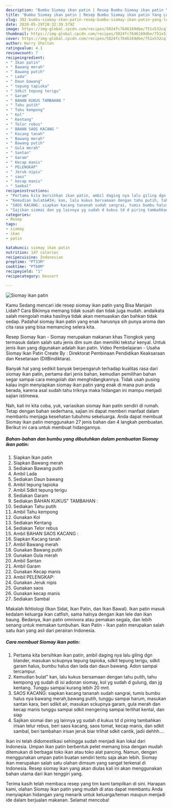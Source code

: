 ```yaml
---
description: "Bumbu Siomay ikan patin | Resep Bumbu Siomay ikan patin Yang Lezat Sekali"
title: "Bumbu Siomay ikan patin | Resep Bumbu Siomay ikan patin Yang Lezat Sekali"
slug: 392-bumbu-siomay-ikan-patin-resep-bumbu-siomay-ikan-patin-yang-lezat-sekali
date: 2020-05-29T20:32:39.579Z
image: https://img-global.cpcdn.com/recipes/5024fc7646169dbe/751x532cq70/siomay-ikan-patin-foto-resep-utama.jpg
thumbnail: https://img-global.cpcdn.com/recipes/5024fc7646169dbe/751x532cq70/siomay-ikan-patin-foto-resep-utama.jpg
cover: https://img-global.cpcdn.com/recipes/5024fc7646169dbe/751x532cq70/siomay-ikan-patin-foto-resep-utama.jpg
author: Harry Shelton
ratingvalue: 4.1
reviewcount: 7
recipeingredient:
- " Ikan patin"
- " Bawang merah"
- " Bawang putih"
- " Lada"
- " Daun bawang"
- " tepung tapioka"
- " Sdkit tepung terigu"
- " Garam"
- " BAHAN KUKUS TAMBAHAN "
- " Tahu putih"
- " Tahu kempong"
- " Kol"
- " Kentang"
- " Telor rebus"
- " BAHAN SAOS KACANG "
- " Kacang tanah"
- " Bawang merah"
- " Bawang putih"
- " Gula merah"
- " Santan"
- " Garam"
- " Kecap manis"
- " PELENGKAP"
- " Jeruk nipis"
- " saos"
- " kecap manis"
- " Sambal"
recipeinstructions:
- "Pertama kita bersihkan ikan patin, ambil daging nya lalu giling dgn blander, masukan sckupnya tepung tapioka, sdkit tepung terigu, sdkit garam halus, bumbu halus dan lada dan daun bawang. Adon sampai tercampur."
- "Kemudian bulat&#34; kan, lalu kukus bersamaan dengan tahu putih, tahu kempong yg sudah di isi adonan siomay, kol yg sudah d gulung, dan jg kentang. Tunggu sampai kurang lebih 20 mnt."
- "SAOS KACANG: siapkan kacang tananah sudah sangrai, tumis bumbu halus nya bawang merah,bawang putih, tunggu sampai harum, masukan santan kara, beri sdikit air, masukan sckupnya garam, gula merah dan kecap manis tunggu sampai sdkit mengering sampai terlihat kental, dan siap"
- "Sajikan siomai dan yg lainnya yg sudah d kukus td d piring tambahkan irisan telur rebus, beri saos kacang, saos tomat, kecap manis, dan sdkit sambal, beri tambahan irisan jeruk biar trlihat sdkit cantik, jadii dehhh...."
categories:
- Resep
tags:
- siomay
- ikan
- patin

katakunci: siomay ikan patin 
nutrition: 147 calories
recipecuisine: Indonesian
preptime: "PT33M"
cooktime: "PT60M"
recipeyield: "1"
recipecategory: Dessert

---
```



![Siomay ikan patin](https://img-global.cpcdn.com/recipes/5024fc7646169dbe/751x532cq70/siomay-ikan-patin-foto-resep-utama.jpg)

Kamu Sedang mencari ide resep siomay ikan patin yang Bisa Manjain Lidah? Cara Bikinnya memang tidak susah dan tidak juga mudah. andaikata salah mengolah maka hasilnya tidak akan memuaskan dan bahkan tidak sedap. Padahal siomay ikan patin yang enak harusnya sih punya aroma dan cita rasa yang bisa memancing selera kita.

Resep Siomay Ikan - Siomay merupakan makanan khas Tiongkok yang termasuk dalam salah satu jenis dim sum dan memiliki tekstur kenyal. Untuk jenis ikan yang digunakan adalah ikan patin. Video Pembelajaran - Usaha Siomay Ikan Patin Create By : Direktorat Pembinaan Pendidikan Keaksaraan dan Kesetaraan (DitBindiktara).

Banyak hal yang sedikit banyak berpengaruh terhadap kualitas rasa dari siomay ikan patin, pertama dari jenis bahan, kemudian pemilihan bahan segar sampai cara mengolah dan menghidangkannya. Tidak usah pusing kalau ingin menyiapkan siomay ikan patin yang enak di mana pun anda berada, karena asal sudah tahu triknya maka hidangan ini mampu menjadi sajian istimewa.


Nah, kali ini kita coba, yuk, variasikan siomay ikan patin sendiri di rumah. Tetap dengan bahan sederhana, sajian ini dapat memberi manfaat dalam membantu menjaga kesehatan tubuhmu sekeluarga. Anda dapat membuat Siomay ikan patin menggunakan 27 jenis bahan dan 4 langkah pembuatan. Berikut ini cara untuk membuat hidangannya.

<!--inarticleads1-->

##### Bahan-bahan dan bumbu yang dibutuhkan dalam pembuatan Siomay ikan patin:

1. Siapkan  Ikan patin
1. Siapkan  Bawang merah
1. Sediakan  Bawang putih
1. Ambil  Lada
1. Sediakan  Daun bawang
1. Ambil  tepung tapioka
1. Ambil  Sdkit tepung terigu
1. Sediakan  Garam
1. Sediakan  BAHAN KUKUS&#34; TAMBAHAN :
1. Sediakan  Tahu putih
1. Ambil  Tahu kempong
1. Gunakan  Kol
1. Sediakan  Kentang
1. Sediakan  Telor rebus
1. Ambil  BAHAN SAOS KACANG :
1. Siapkan  Kacang tanah
1. Ambil  Bawang merah
1. Gunakan  Bawang putih
1. Gunakan  Gula merah
1. Ambil  Santan
1. Ambil  Garam
1. Gunakan  Kecap manis
1. Ambil  PELENGKAP:
1. Gunakan  Jeruk nipis
1. Gunakan  saos
1. Gunakan  kecap manis
1. Sediakan  Sambal


Makalah Ikhtiologi (Ikan Sidat, Ikan Patin, dan Ikan Bawal). Ikan patin masuk kedalam keluarga ikan catfish, sama halnya dengan ikan lele dan ikan baung. Bedanya, ikan patin omnivora atau pemakan segala, dan lebih senang untuk memakan tumbuhan. Ikan Patin - Ikan patin merupakan salah satu ikan yang asli dari perairan Indonesia. 

<!--inarticleads2-->

##### Cara membuat Siomay ikan patin:

1. Pertama kita bersihkan ikan patin, ambil daging nya lalu giling dgn blander, masukan sckupnya tepung tapioka, sdkit tepung terigu, sdkit garam halus, bumbu halus dan lada dan daun bawang. Adon sampai tercampur.
1. Kemudian bulat&#34; kan, lalu kukus bersamaan dengan tahu putih, tahu kempong yg sudah di isi adonan siomay, kol yg sudah d gulung, dan jg kentang. Tunggu sampai kurang lebih 20 mnt.
1. SAOS KACANG: siapkan kacang tananah sudah sangrai, tumis bumbu halus nya bawang merah,bawang putih, tunggu sampai harum, masukan santan kara, beri sdikit air, masukan sckupnya garam, gula merah dan kecap manis tunggu sampai sdkit mengering sampai terlihat kental, dan siap
1. Sajikan siomai dan yg lainnya yg sudah d kukus td d piring tambahkan irisan telur rebus, beri saos kacang, saos tomat, kecap manis, dan sdkit sambal, beri tambahan irisan jeruk biar trlihat sdkit cantik, jadii dehhh....


Ikan ini telah didomestikasi sehingga sudah menjadi ikan lokal dari Indonesia. Umpan ikan patin berbentuk pelet memang bisa dengan mudah ditemukan di berbagai toko ikan atau toko alat pancing. Namun, dengan menggunakan umpan patin buatan sendiri tentu saja akan lebih. Siomay ikan merupakan salah satu olahan dimsum yang sangat terkenal di Indonesia. Resep siomay ikan yang akan diulas kali ini akan menggunakan bahan utama dari ikan tenggiri yang. 

Terima kasih telah membaca resep yang tim kami tampilkan di sini. Harapan kami, olahan Siomay ikan patin yang mudah di atas dapat membantu Anda menyiapkan hidangan yang menarik untuk keluarga/teman maupun menjadi ide dalam berjualan makanan. Selamat mencoba!
